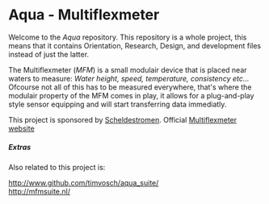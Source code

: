 # Aqua - Multiflexmeter

Welcome to the _Aqua_ repository. This repository is a whole project, this means that it contains Orientation, Research, Design, and development files instead of just the latter.

The Multiflexmeter (_MFM_) is a small modulair device that is placed near waters to measure: _Water height, speed, temperature, consistency etc..._
Ofcourse not all of this has to be measured everywhere, that's where the modulair property of the MFM comes in play, it allows for a plug-and-play style sensor equipping and will start transferring data immediatly.

This project is sponsored by [Scheldestromen](http://www.scheldestromen.nl/algemene_onderdelen/talen/english).
Official [Multiflexmeter website](http://www.multiflexmeter.nl/)

##### Extras
Also related to this project is:

http://www.github.com/timvosch/aqua_suite/  
http://mfmsuite.nl/

